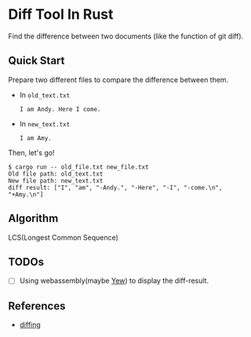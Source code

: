 # Diff Tool In Rust

Find the difference between two documents (like the function of git diff).

## Quick Start

Prepare two different files to compare the difference between them.

* In `old_text.txt`

  ```plain
  I am Andy. Here I come.
  ```

* In `new_text.txt`

  ```plain
  I am Amy.
  ```

Then, let's go!

```console
$ cargo run -- old_file.txt new_file.txt
Old file path: old_text.txt
New file path: new_text.txt
diff result: ["I", "am", "-Andy.", "-Here", "-I", "-come.\n", "+Amy.\n"]
```

## Algorithm

LCS(Longest Common Sequence)

## TODOs

* [ ] Using webassembly(maybe [Yew](https://github.com/yewstack/yew)) to display the diff-result.

## References

* [diffing](https://florian.github.io/diffing/)
